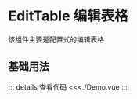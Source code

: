 # EditTable 编辑表格

该组件主要是配置式的编辑表格

<script setup>
import Demo from './Demo.vue'
</script>

## 基础用法

<Demo></Demo>
::: details 查看代码
<<<./Demo.vue
:::

